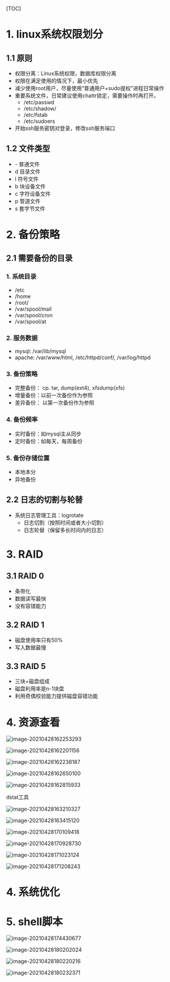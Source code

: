[TOC]





# 1. linux系统权限划分

## 1.1 原则

- 权限分离：Linux系统权限，数据库权限分离
- 权限在满足使用的情况下，最小优先
- 减少使用root用户，尽量使用“普通用户+sudo提权”进程日常操作
- 重要系统文件，日常建议使用chattr锁定，需要操作时再打开。
  - /etc/passwd
  - /etc/shadow/
  - /etc/fstab
  - /etc/sudoers
- 开始ssh服务密钥对登录，修改ssh服务端口

## 1.2 文件类型

- \- 普通文件
- d 目录文件
- l 符号文件
- b 块设备文件
- c 字符设备文件
- p 管道文件
- s 套字节文件



# 2. 备份策略

## 2.1 需要备份的目录

### 1. 系统目录

- /etc
- /home
- /root/
- /var/spool/mail
- /var/spool/cron
- /var/spool/at

### 2. 服务数据

- mysql: /var/lib/mysql
- apache: /var/www/html,   /etc/httpd/conf/,    /var/log/httpd

### 3. 备份策略

- 完整备份：  cp. tar, dump(ext4), xfsdump(xfs)
- 增量备份：以前一次备份作为参照
- 差异备份： 以第一次备份作为参照

### 4. 备份频率

- 实时备份：如mysql主从同步
- 定时备份：如每天，每周备份

### 5. 备份存储位置

- 本地本分
- 异地备份

## 2.2 日志的切割与轮替

- 系统日志管理工具：logrotate
  - 日志切割（按照时间或者大小切割）
  - 日志轮替（保留多长时间内的日志）

# 3. RAID

## 3.1 RAID 0 

- 条带化
- 数据读写最快
- 没有容错能力

## 3.2 RAID 1

- 磁盘使用率只有50%
- 写入数据最慢

## 3.3 RAID 5

- 三块+磁盘组成
- 磁盘利用率是n-1块盘
- 利用奇偶校验能力提供磁盘容错功能



# 4. 资源查看

![image-20210428162253293](linux.assets/image-20210428162253293.png)

![image-20210428162201156](linux.assets/image-20210428162201156.png)

![image-20210428162238187](linux.assets/image-20210428162238187.png)

![image-20210428162650100](linux.assets/image-20210428162650100.png)

![image-20210428162815933](linux.assets/image-20210428162815933.png)



dstat工具

![image-20210428163210327](linux.assets/image-20210428163210327.png)

![image-20210428163415120](linux.assets/image-20210428163415120.png)

![image-20210428170109418](linux.assets/image-20210428170109418.png)

![image-20210428170928730](linux.assets/image-20210428170928730.png)

![image-20210428171023124](linux.assets/image-20210428171023124.png)

![image-20210428171208243](linux.assets/image-20210428171208243.png)





# 4. 系统优化

 



# 5. shell脚本

![image-20210428174430677](linux.assets/image-20210428174430677.png)











![image-20210428180202024](linux.assets/image-20210428180202024.png)

![image-20210428180220216](linux.assets/image-20210428180220216.png)

![image-20210428180232371](linux.assets/image-20210428180232371.png)


